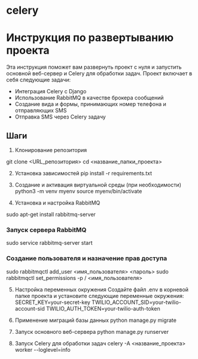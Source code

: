 # celery

# Инструкция по развертыванию проекта

Эта инструкция поможет вам развернуть проект с нуля и запустить основной веб-сервер и Celery для обработки задач. Проект включает в себя следующие задачи:
- Интеграция Celery с Django
- Использование RabbitMQ в качестве брокера сообщений
- Создание вида и формы, принимающих номер телефона и отправляющих SMS
- Отправка SMS через Celery задачу

## Шаги

1. Клонирование репозитория

git clone <URL_репозитория>
cd <название_папки_проекта>

2. Установка зависимостей
pip install -r requirements.txt

3. Создание и активация виртуальной среды (при необходимости)
python3 -m venv myenv
source myenv/bin/activate

4. Установка и настройка RabbitMQ

sudo apt-get install rabbitmq-server
### Запуск сервера RabbitMQ
sudo service rabbitmq-server start
### Создание пользователя и назначение прав доступа
sudo rabbitmqctl add_user <имя_пользователя> <пароль>
sudo rabbitmqctl set_permissions -p / <имя_пользователя> 

5. Настройка переменных окружения
Создайте файл .env в корневой папке проекта и установите следующие переменные окружения:
SECRET_KEY=your-secret-key
TWILIO_ACCOUNT_SID=your-twilio-account-sid
TWILIO_AUTH_TOKEN=your-twilio-auth-token

6. Применение миграций базы данных
python manage.py migrate

7. Запуск основного веб-сервера
python manage.py runserver

8. Запуск Celery для обработки задач
celery -A <название_проекта> worker --loglevel=info
